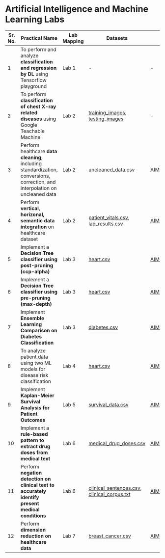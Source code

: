 # Artificial Intelligence and Machine Learning Labs

| Sr. No. | Practical Name | Lab Mapping | Datasets | Colabs | Resources / URLs |
|---|---|---|---|---|---|
| 1 | To perform and analyze **classification and regression by DL** using Tensorflow playground | Lab 1 | - | - | [https://playground.tensorflow.org/](https://playground.tensorflow.org/) |
| 2 | To perform **classification of chest X-ray related diseases** using Google Teachable Machine | Lab 2 | [training\_images](https://drive.google.com/drive/folders/16-ycPOSyci9SvJj1HkCSm9FjtT3vOlxR?usp=sharing), [testing\_images](https://drive.google.com/drive/folders/18-OFPv-O8WZI5ig-_-YJmSK5a_RjTd2u?usp=sharing) | - | [https://teachablemachine.withgoogle.com/train/image](https://teachablemachine.withgoogle.com/train/image) |
| 3 | Perform healthcare **data cleaning**, including standardization, conversions, correction, and interpolation on uncleaned data | Lab 2 | [uncleaned\_data.csv](data/uncleaned_data.csv) | [AIML_P03.ipynb](colab/AIML_P03.ipynb) | - |
| 4 | Perform **vertical, horizonal, semantic data integration** on healthcare dataset | Lab 2 | [patient\_vitals.csv](data/patient_vitals.csv), [lab\_results.csv](data/lab_results.csv) | [AIML_P04.ipynb](colab/AIML_P04.ipynb) | - |
| 5 | Implement a **Decision Tree classifier using post-pruning (ccp-alpha)** | Lab 3 | [heart.csv](data/heart.csv) | [AIML_P05.ipynb](colab/AIML_P05.ipynb) | - |
| 6 | Implement a **Decision Tree classifier using pre-pruning (max-depth)** | Lab 3 | [heart.csv](data/heart.csv) | [AIML_P06.ipynb](colab/AIML_P06.ipynb) | - |
| 7 | Implement **Ensemble Learning Comparison on Diabetes Classification** | Lab 3 | [diabetes.csv](data/diabetes.csv) | [AIML_P07.ipynb](colab/AIML_P07.ipynb) | - |
| 8 | To analyze patient data using two ML models for disease risk classification | Lab 4 | [heart.csv](data/heart.csv) | [AIML_P08.ipynb](colab/AIML_P08.ipynb) | - |
| 9 | Implement **Kaplan-Meier Survival Analysis for Patient Outcomes** | Lab 5 | [survival\_data.csv](data/survival_data.csv) | [AIML_P09.ipynb](colab/AIML_P09.ipynb) | - |
| 10 | Implement a **rule-based pattern to extract drug doses from medical text** | Lab 6 | [medical\_drug\_doses.csv](data/medical_drug_doses.csv) | [AIML_P10.ipynb](colab/AIML_P10.ipynb) | - |
| 11 | Perform **negation detection on clinical text to accurately identify present medical conditions** | Lab 6 | [clinical\_sentences.csv](data/clinical\_sentences.csv), [clinical\_corpus.txt](data/clinical\_corpus.txt) | [AIML_P11.ipynb](colab/AIML_P11.ipynb) | - |
| 12 | Perform **dimension reduction on healthcare data** | Lab 7 | [breast\_cancer.csv](data/breast\_cancer.csv) | [AIML_P12.ipynb](colab/AIML_P12.ipynb) | - |